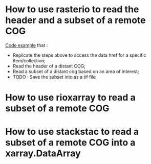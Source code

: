 # How to use rasterio to read the header and  a subset of a remote COG 
[Code example](../how-to-guides/rasterio-example.py) that :
- Replicate the steps above to access the data href for a specific item/collection; 
- Read the header of a distant COG;
- Read a subset of a distant cog based on an area of interest;
- TODO : Save the subset into as a tif file

# How to use rioxarray to read a subset of a remote COG
# How to use stackstac to read a subset of a remote COG into a xarray.DataArray


